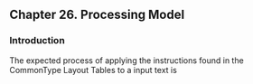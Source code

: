 <div xmlns="http://www.w3.org/1999/xhtml" class="chapter"><div class="titlepage"><div><div><h2 class="title"><a name="chapter.processing"></a>Chapter 26. Processing Model</h2></div></div></div><div role="fragment" class="section"><div class="titlepage"><div><div><h3 class="title"><a name="idm17100"></a>Introduction</h3></div></div></div><div role="specification" class="section"><div class="titlepage"/><p>
        The expected process of applying the instructions found in the
        CommonType Layout Tables to a input text is
      </p></div></div></div>